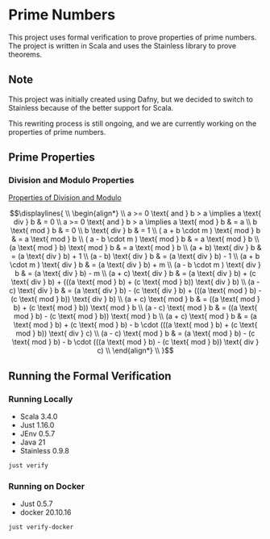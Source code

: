 # Prime Numbers

This project uses formal verification to prove properties of prime numbers. 
The project is written in Scala and uses the Stainless library to prove theorems.

## Note

This project was initially created using Dafny,
but we decided to switch to Stainless because of the better support for Scala.

This rewriting process is still ongoing, 
and we are currently working on the properties of prime numbers.

## Prime Properties

### Division and Modulo Properties

[Properties of Division and Modulo](./modulo.md)


```math
\displaylines{ \\
\begin{align*} \\
a >= 0 \text{ and } b > a \implies a \text{ div } b & = 0 \\
a >= 0 \text{ and } b > a \implies a \text{ mod }  b & = a \\
b \text{ mod } b               & = 0 \\
b \text{ div } b               & = 1 \\
( a + b \cdot m ) \text{ mod } b       & = a \text{ mod } b \\
( a - b \cdot m ) \text{ mod } b       & = a \text{ mod } b \\
(a \text{ mod } b) \text{ mod } b       & = a \text{ mod } b \\
(a + b) \text{ div } b         & = (a \text{ div } b) + 1 \\
(a - b) \text{ div } b         & = (a \text{ div } b) - 1 \\
(a + b \cdot m ) \text{ div } b    & = (a \text{ div } b) + m \\
(a - b \cdot m ) \text{ div } b    & = (a \text{ div } b) - m \\
(a + c) \text{ div } b         & = (a \text{ div } b) + (c \text{ div } b) + (((a \text{ mod } b) + (c \text{ mod } b)) \text{ div } b) \\
(a - c) \text{ div } b         & = (a \text{ div } b) - (c \text{ div } b) + (((a \text{ mod } b) - (c \text{ mod } b)) \text{ div } b) \\
(a + c) \text{ mod } b         & = ((a \text{ mod } b) + (c \text{ mod } b)) \text{ mod } b \\
(a - c) \text{ mod } b         & = ((a \text{ mod } b) - (c \text{ mod } b)) \text{ mod } b \\
(a + c) \text{ mod } b         & = (a \text{ mod } b) + (c \text{ mod } b) - b \cdot (((a \text{ mod } b) + (c \text{ mod } b)) \text{ div } c) \\
(a - c) \text{ mod } b         & = (a \text{ mod } b) - (c \text{ mod } b) - b \cdot (((a \text{ mod } b) - (c \text{ mod } b)) \text{ div } c) \\
\end{align*} \\
}
```

## Running the Formal Verification

### Running Locally

- Scala 3.4.0
- Just 1.16.0
- JEnv 0.5.7
- Java 21
- Stainless 0.9.8

```bash
just verify
```
### Running on Docker

- Just 0.5.7
- docker 20.10.16

```bash
just verify-docker
```

